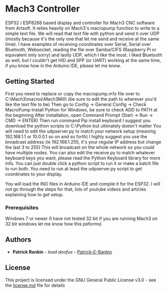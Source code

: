 # Mach3 Controller

ESP32 / ESP8266 based display and controller for Mach3 CNC software from Artsoft.
It relies heavily on Mach3's macropump function to write to a simple text file.
We will read that text file with python and send it over UDP (mostly because it's the only
one that let me send and receive at the same time). I have examples of receiving coordinates over
Serial, Serial over Bluetooth, Websocket, reading the file over Samba/CIFS (Raspberry Pi or equivalent only sorry)
and lastly UDP, which I like the most. I liked Bluetooth as well, but I couldn't get HID and SPP (or UART) working
at the same time, if you know how in the Arduino IDE, please let me know.

## Getting Started

First you need to replace or copy the macropump.m1s file over to C:\Mach3\macros\Mach3Mill\ (be sure to edit the path to wherever you'd like the text file to be)
Then go to Config -> General Config -> Check MacroPump
Install Python for Windows, be sure to check ADD to PATH at the beginning
After installation, open Command Prompt (Start -> Run -> CMD -> ENTER)
Then run command Pip install keyboard
I suggest you download the python scripts to C:\Python but ultimately doesn't matter
You will need to edit the udpserver.py to match your network setup (meaning 192.168.1.1 or 10.0.0.1 so on and so forth)
I highly suggest you use the broadcast address (ie 192.168.1.255, it's your regular IP address but change the last 3 to 255)
This will broadcast on the whole network so you could have multiple nodes.
You can also edit the receive.py to match whatever keyboard keys you want, please read the Python Keyboard library for more info.
You can just double click a python script to run it or make a batch file to run both.
You need to run at least the udpserver.py script to get coordinates to your display.

You will load the INO files in Arduino IDE and compile it for the ESP32.
I will not go through the steps for that, lots of youtube videos and articles explaining how to get setup.

### Prerequisites

Windows 7 or newer (I have not tested 32 bit if you are running Mach3 on 32 bit windows let me know how this peforms)

## Authors

* **Patrick Rankin** - *lead doofus* - [Patrick-E-Rankin](https://github.com/Patrick-E-Rankin/)


## License

This project is licensed under the GNU General Public License v3.0 - see the [license.md](license.md) file for details

